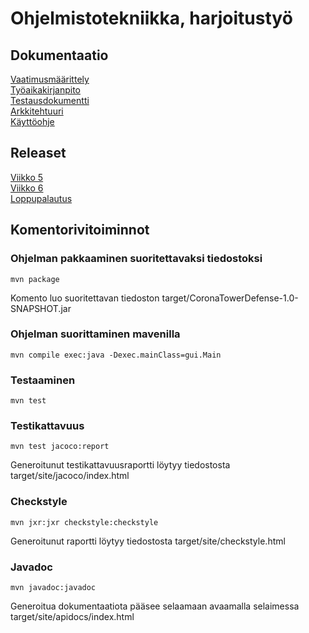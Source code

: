 # Ohjelmistotekniikka, harjoitustyö

## Dokumentaatio
[Vaatimusmäärittely](https://github.com/Valokoodari/tkt-ohte-ht/blob/master/dokumentointi/vaatimusmaarittely.md)  
[Työaikakirjanpito](https://github.com/Valokoodari/tkt-ohte-ht/blob/master/dokumentointi/tyoaikakirjanpito.md)  
[Testausdokumentti](https://github.com/Valokoodari/tkt-ohte-ht/blob/master/dokumentointi/testaus.md)  
[Arkkitehtuuri](https://github.com/Valokoodari/tkt-ohte-ht/blob/master/dokumentointi/arkkitehtuuri.md)  
[Käyttöohje](https://github.com/Valokoodari/tkt-ohte-ht/blob/master/dokumentointi/kayttoohje.md)  

## Releaset
[Viikko 5](https://github.com/Valokoodari/tkt-ohte-ht/releases/tag/v0.5.1)  
[Viikko 6](https://github.com/Valokoodari/tkt-ohte-ht/releases/tag/v0.6.1)  
[Loppupalautus](https://github.com/Valokoodari/tkt-ohte-ht/releases/tag/v1.0.0)  

## Komentorivitoiminnot
### Ohjelman pakkaaminen suoritettavaksi tiedostoksi
```
mvn package
```
Komento luo suoritettavan tiedoston target/CoronaTowerDefense-1.0-SNAPSHOT.jar

### Ohjelman suorittaminen mavenilla
```
mvn compile exec:java -Dexec.mainClass=gui.Main
```

### Testaaminen
```
mvn test
```
### Testikattavuus
```
mvn test jacoco:report
```
Generoitunut testikattavuusraportti löytyy tiedostosta target/site/jacoco/index.html

### Checkstyle
```
mvn jxr:jxr checkstyle:checkstyle
```
Generoitunut raportti löytyy tiedostosta target/site/checkstyle.html

### Javadoc
```
mvn javadoc:javadoc
```
Generoitua dokumentaatiota pääsee selaamaan avaamalla selaimessa target/site/apidocs/index.html